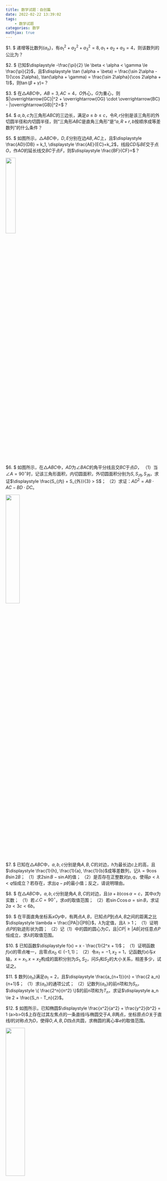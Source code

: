 ```yaml
---
title: 数学试题：自创篇
date: 2022-02-22 13:39:02
tags:
    - 数学试题
categories: 数学
mathjax: true
---
```



$1. $ 递增等比数列$\{a_n\}$，有$a_1^2+a_2^2+a_3^2 = 8, a_1 + a_2 + a_3 = 4$，则该数列的公比为？

$2. $ 已知$\displaystyle -\frac{\pi}{2} \le \beta < \alpha < \gamma \le \frac{\pi}{2}$，且$\displaystyle \tan (\alpha + \beta) = \frac{\sin 2\alpha - 1}{\cos 2\alpha}, \tan(\alpha + \gamma) = \frac{\sin 2\alpha}{\cos 2\alpha + 1}$，则$\tan (\beta + \gamma)=$？

$3. $ 在$\triangle ABC$中，$AB = 3, AC = 4$，$O$外心，$G$为重心，则$|\overrightarrow{GC}|^2 + \overrightarrow{OG} \cdot \overrightarrow{BC} - |\overrightarrow{GB}|^2=$？

<!--more-->

$4. $ $a,b,c$为三角形$ABC$的三边长，满足$a \le b \le c$，令$R,r$分别是该三角形的外切圆半径和内切圆半径，则“三角形$ABC$是直角三角形“是“$a, R+r, b$按顺序成等差数列”的什么条件？

$5. $ 如图所示，$\triangle ABC$中，$D,E$分别在边$AB,AC$上，且$\displaystyle \frac{AD}{DB} = k_1, \displaystyle \frac{AE}{EC}=k_2$，线段$CD$与$BE$交于点$O$，作$AO$的延长线交$BC$于点$F$，则$\displaystyle \frac{BF}{CF}=$？

<img src="https://cdn.staticaly.com/gh/gamersover/hexo_blog_assets@main/数学试题自创/xxx.406uas3gfp40.webp" width="25%">

$6. $ 如图所示，在$\triangle ABC$中，$AD$为$\angle BAC$的角平分线且交$BC$于点$D$，
（1）当$\angle A = 90^\circ$时，记该三角形面积，内切圆面积，外切圆面积分别为$S, S_{内}, S_{外}$，求证$\displaystyle \frac{S_{内} + S_{外}}{3} > S$；
（2）求证：$AD^2 = AB \cdot AC - BD \cdot DC$。

<img src="https://cdn.staticaly.com/gh/gamersover/hexo_blog_assets@main/数学试题自创/xxx.1b45nqzze7y8.webp" width="30%">

$7. $ 已知在$\triangle ABC$中，$a,b,c$分别是角$A,B,C$的对边，$h$为最长边$c$上的高，且$\displaystyle \frac{1}{h}, \frac{1}{a}, \frac{1}{b}$成等差数列，记$\lambda = 9 \cos B \sin 2B$；
（1）求$2\sin B - \sin A$的值；
（2）是否存在正整数对$p,q$，使得$p < \lambda < q$恒成立？若存在，求出$q - p$的最小值；反之，请说明理由。

$8. $ 在$\triangle ABC$中，$a, b, c$分别是角$A,B,C$的对边，且$(a+b)\cos \alpha = c$，其中$\alpha$为实数；
（1）若$\angle C = 90^\circ$，求$\alpha$的取值范围；
（2）若$\sin C \cos \alpha = \sin B$，求证$2a < 3c < 6b$。

$9. $ 在平面直角坐标系$xOy$中，有两点$A,B$，已知点$P$到点$A,B$之间的距离之比$\displaystyle \lambda = \frac{|PA|}{|PB|}$，$\lambda$为定值，且$\lambda > 1$；
（1）证明点$P$的轨迹形状为圆；
（2）记（1）中的圆的圆心为$C$，且$|CP| \ge |AB|$对任意点$P$恒成立，求$\lambda$的取值范围。

$10. $ 已知函数$\displaystyle f(x) = x - \frac{1}{2^x + 1}$；
（1）证明函数$f(x)$的零点唯一，且零点$x_0 \in (-1, 1)$；
（2）令$x_1 = -1, x_2 = 1$，记函数$f(x)$与$x$轴，$x=x_1, x=x_2$构成的面积分别为$S_1, S_2$，问$S_1$和$S_2$的大小关系，相差多少，试证之。

$11. $ 数列$\{a_n\}$满足$a_1=2$，且$\displaystyle \frac{a_{n+1}}{n} = \frac{2 a_n}{n+1}$；
（1）求$\{a_n\}$的通项公式；
（2）记数列$\{a_n\}$的前$n$项和为$S_n$，$\displaystyle \{ \frac{2^n}{n^2} \}$的前$n$项和为$T_n$，求证$\displaystyle a_n \le 2 + \frac{S_n - T_n}{2}$。

$12. $ 如图所示，已知椭圆$\displaystyle \frac{x^2}{a^2} + \frac{y^2}{b^2} = 1 (a>b>0)$上存在过其左焦点的一条直线$l$与椭圆交于$A,B$两点，坐标原点$O$关于直线$l$的对称点为$D$，使得$O,A,B,D$四点共圆，求椭圆的离心率$e$的取值范围。

<img src="https://cdn.staticaly.com/gh/gamersover/hexo_blog_assets@main/数学试题自创/xxx.3tpkw8c6er60.webp" width="35%">

$13. $ 证明过抛物线准线上的任意一点作抛物线的两条切线，则两个切点和抛物线的焦点共线。类似的，探讨椭圆和双曲线是否具有相似的性质？

$14. $ 如图所示，已知椭圆$\displaystyle G: \frac{x^2}{a^2} + \frac{y^2}{b^2}=1 (a>b>0)$，抛物线$C: y = x^2 - b^2$，若椭圆$G$与抛物线$C$的其中一个交点$(x_0,y_0)$到点$\displaystyle (0, \frac{1}{4} - b^2)$的距离为$\displaystyle \frac{23}{12}$，且椭圆$G$的离心率为$\displaystyle \frac{\sqrt 6}{3}$；
（1）求$y_0$的值；
（2）若直线$\displaystyle l: y = \frac{\sqrt 3}{3}x + m$与可行域$\left \{ \begin{aligned} &y \le x^2 - b^2 \\& \frac{x^2}{a^2} + \frac{y^2}{b^2} <= 1 \end{aligned}\right.$的边界交于不同的四点，从左到右依次记为$A,B,C,D$，问是否存在这样的直线$l$使得$|AB|, |BC|, |CD|$成等差数列？并说明理由。

<img src="https://cdn.staticaly.com/gh/gamersover/hexo_blog_assets@main/数学试题自创/xxx.44jznavny4q0.webp" width="35%">

$15. $ 已知在$\triangle ABC$中，$a,b, c$分别是角$A,B,C$的对边，数列$A: \{a^2,b^2,c^2\}$，数列$B: \{ \cot A, \cot B, \cot C \}$；
（1）若数列$A$的项和与数列$B$的项和相等，求三角形$ABC$的面积；
（2）证明数列$A$成等差数列的充要条件是数列$B$成等差数列。

$16. $ 数列$\{a_n\}$满足$\displaystyle a_{n+1} = \frac{1}{a - a_n}(n,a \in \mathbb{N^+}, a \ge 2)$，$a_1=0$；
（1）若$a=2$；
    （i）求$\lim \limits_{n \to + \infty} a_n$；
    （ii）令$\displaystyle b_n = a_n + \frac{1}{a_n} (n \ge 2)$，求$b_2 + b_3 + \cdots + b_n$的值。
（2）求证对任意的$n \ge 2$，都有$0 \le a_n < a_{n+1} < \frac{1}{a-1}$；
（3）令$S_n = \dfrac{1}{n-1}\sum \limits_{k=1}^n a_n (n \ge 2)$，求证：$\displaystyle S_n \ge (a_n^2 - aa_n + 1)^{\frac{1}{2(n-1)}} (n \ge 2)$。

$17. $ 在椭圆上有一点$M$，记$M$在椭圆上的切线为$l_1$，过原点$O$做一直线$l_2$使得$l_1 \perp l_2$，记$OM$所在直线为$l_3$，求$l_2$与$l_3$的夹角$\alpha$的取值范围。

$18. $ 已知在$\triangle ABC$中，$a,b, c$分别是角$A,B,C$的对边，$b \sin A + a \sin B = 3, \angle C = 60^\circ$，求边长$c$的取值范围。

$19. $ 已知在$\triangle ABC$中，$a,b, c$分别是角$A,B,C$的对边，且$\displaystyle \cos A = \frac{a}{b}$；
（1）若$\displaystyle \frac{c}{a} = 1, b = 2$，求三角形的面积；
（2）若$\triangle ABC$为锐角三角形，求$\displaystyle \frac{c}{a}$的取值范围。

$20. $ 设三角形的周长为$l$，外切圆和内切圆的半径分别为$R,r$，求$\displaystyle \frac{Rr}{l^2}$的最大值。

$21. $ 如图所示，已知抛物线$C: y^2 = 2px (p>0)$的焦点为$F$，准线与$x$轴的交点为$K$，过点$F$作一动直线$l$与抛物线交于$A,B$两点，当直线$l$的倾斜角为$30^\circ$时，$\triangle ABK$的面积为$8$；
（1）求抛物线$C$的方程；
（2）记$\triangle ABK$的内切圆半径为$r$，求$r$的取值范围。

<img src="https://cdn.staticaly.com/gh/gamersover/hexo_blog_assets@main/数学试题自创/xxx.4q8wp1w8a9a0.webp" width="30%">

$22. $ （1）已知$-c \le x, y \le c$（$c$为正常实数）,求证$\displaystyle x + y \le c + \frac{xy}{c^2}$；
（2）已知$-1 \le m, n \le 1$，求$\displaystyle (1+m)(1+n)(1 - \frac{m + n}{1 + mn})$的取值范围。
（3）$a,b,c$是一个三角形的三边长，求$\displaystyle (\frac{a+b}{c}-1)(\frac{a+c}{b}-1)(\frac{b+c}{a}-1)$的取值范围。

$23. $ 如图所示，抛物线$y^2 = 4(x+1) (x \le 0)$的一部分与其关于$y$轴对称的曲线合成的曲线称为“类椭圆”，设$F_1(0, \sqrt 3), F_2(0, -\sqrt 3)$；
（1）若$P$为该“类椭圆”上一点，试证明$|PF_1| + |PF_2| \le 4$；
（2）过点$D(2, 0)$的直线与“类椭圆”交于$A,B$两点，若$\overrightarrow {DB} = \lambda \overrightarrow {DA}$，求$\lambda$的取值范围；
（3）过“类椭圆”内任意一点作相互垂直的两条直线$l_1, l_2$分别交“类椭圆”于$M,N$和$S,T$四点，求四边形$MSNT$的最大值。

<img src="https://cdn.staticaly.com/gh/gamersover/hexo_blog_assets@main/数学试题自创/xxx.6nl2ho4vikw0.webp" width="35%">

$24. $ 在$\triangle ABC$中，$a, b, c$分别是角$A,B,C$的对边，$h$为边$c$上的高，$p$为$\triangle ABC$的半周长，已知$a < b < c$，且$\displaystyle \frac{1}{a}, \frac {1}{b}, \frac{1}{h}, \frac{1}{p}$按某种次序成等差数列，并记该数列为$K_4$；
（1）试写出所有可能排列的$K_4$，并说明理由；
（2）求$a:b:c$。

$25. $ 记平面内三角形全体构成的集合为$\Delta$，任取三角形$\delta$，记$R_\delta,r_\delta$分别为该三角形的外切圆和内切圆半径，$\displaystyle t_\delta = \frac{r_\delta}{R_\delta}$；
（1）求$S = \{t_\delta | \delta \in \Delta\}$；
（2）求$T = \{t \big| \exists A_t, \forall \delta \in A_t, t_\delta = t$,其中$A_t$为无穷多个互不相似的三角形构成的集合$\}$。
